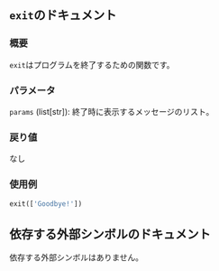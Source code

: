 ## `exit`のドキュメント

### 概要
`exit`はプログラムを終了するための関数です。

### パラメータ
`params` (list[str]): 終了時に表示するメッセージのリスト。

### 戻り値
なし

### 使用例
```python
exit(['Goodbye!'])
```

## 依存する外部シンボルのドキュメント

依存する外部シンボルはありません。
